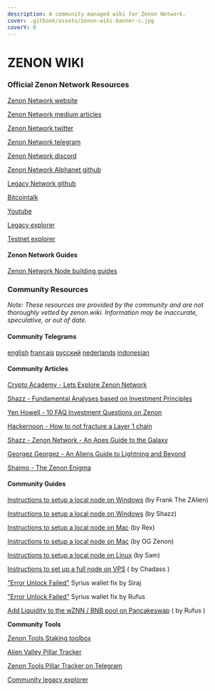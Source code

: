 ```yaml
---
description: A community managed wiki for Zenon Network.
cover: .gitbook/assets/zenon-wiki-banner-c.jpg
coverY: 0
---
```


# ZENON WIKI

### Official Zenon Network Resources

​[Zenon Network website](https://zenon.network)​

​[Zenon Network medium articles](https://medium.com/@zenon.network)​

​[Zenon Network twitter ](https://twitter.com/Zenon\_Network)​

​[Zenon Network telegram](https://t.me/joinchat/MLyPehLIbJj1nw1XOOOltg)​

​[Zenon Network discord](https://discord.gg/XDDjECy)​

​[Zenon Network Alphanet github](https://github.com/zenon-network)​

​[Legacy Network github](https://github.com/zenonnetwork)​

​[Bitcointalk](https://bitcointalk.org/index.php?topic=5279643.msg55303681#msg55303681)​

​[Youtube](https://www.youtube.com/channel/UCDb8ZtqBt6l5l4HugCnJwhQ)​

​[Legacy explorer](https://explore.zenon.network)​

​[Testnet explorer](https://explorer.znn.space)​

#### **Zenon Network Guides**

[Zenon Network Node building guides](https://github.com/zenon-network/znn-bundle)

### Community Resources

_Note: These resources are provided by the community and are not thoroughly vetted by zenon.wiki. Information may be inaccurate, speculative, or out of date._

#### **Community Telegrams**

​[english](https://t.me/Zenon\_Community)​ ​[français](https://t.me/ZenonFR)​ ​[русский](https://t.me/Zenonnetwork\_Ru)​ ​[nederlands](https://t.me/ZenonNL)​ ​[indonesian](https://t.me/zenonnetwork\_ind)​

#### **Community Articles**

​[Crypto Academy - Lets Explore Zenon Network](https://knowledgeiskey2017.medium.com/lets-explore-zenon-network-cf46d6a8d1ee)​

​[Shazz - Fundamental Analyses based on Investment Principles](https://shazzamazzash.medium.com/fundamental-analysis-of-zenon-network-based-on-charlie-mungers-investment-principles-9097db0fa1bd)​

​[Yen Howell - 10 FAQ Investment Questions on Zenon](https://yenhowell.medium.com/zenon-101-10-frequently-asked-questions-when-investing-in-zenon-b7eb0cd1a7de)​

​[Hackernoon - How to not fracture a Layer 1 chain](https://hackernoon.com/how-not-to-fracture-a-layer-1-chain-qgi530g3)​

​[Shazz - Zenon Network - An Apes Guide to the Galaxy](https://shazzamazzash.medium.com/zenon-network-an-apes-guide-to-the-galaxy-7aad7dacdfef)​

​[Georgez Georgez - An Aliens Guide to Lightning and Beyond](https://medium.com/@georgezgeorgez/a-message-to-humans-an-aliens-guide-to-lightning-network-watchtower-limitations-and-beyond-96138967fa9b)​

​[Shaimo - The Zenon Enigma](https://medium.com/@shaimo/the-zenon-enigma-782f8b293bd6)​

#### **Community Guides**

​[Instructions to setup a local node on Windows](https://frankthezalien.medium.com/how-to-create-a-node-and-connect-to-syrius-a5ad26d8a9b9) (by Frank The ZAlien)​

[Instructions to setup a local node on Windows](https://shazzamazzash.medium.com/an-apes-guide-to-run-a-full-node-for-zenon-on-windows-10-910adc2cf8ea) (by Shazz)

​[Instructions to setup a local node on Mac](https://pastebin.com/tfgN4d79) (by Rex)​

​[Instructions to setup a local node on Mac](https://twitter.com/zenonorg/status/1464852904037265412?s=21) (by OG Zenon)​

​[Instructions to setup a local node on Linux](how-to-run-a-linux-node.md) (by Sam)​

[Instructions to set up a full node on VPS](https://medium.com/@ChadassCapital/how-to-setup-your-own-full-zenon-network-node-on-a-vps-4eabad359453) ( by Chadass )

["Error Unlock Failed"](https://medium.com/@sirajarab/syrius-wallet-error-unlock-failed-b7b9cc627574) Syrius wallet fix by Siraj

["Error Unlock Failed"](https://medium.com/@rufusizthebezt/how-to-get-around-the-error-unlock-failed-on-syrius-wallet-acf074d3e63e) Syrius wallet fix by Rufus

[Add Liquidity to the wZNN / BNB pool on Pancakeswap](https://medium.com/@rufusizthebezt/zenon-liquidity-program-how-to-add-liquidity-on-pancakeswap-75894da9949b) ( by Rufus )

**Community Tools**

[Zenon Tools Staking toolbox](https://zenon.tools)

[Alien Valley Pillar Tracker](http://alien-valley.io/who-to-delegate.html)

​[Zenon Tools Pillar Tracker on Telegram](https://t.me/pillar\_tracker)​

​[Community legacy explorer](https://explorer.zenon.community)​
